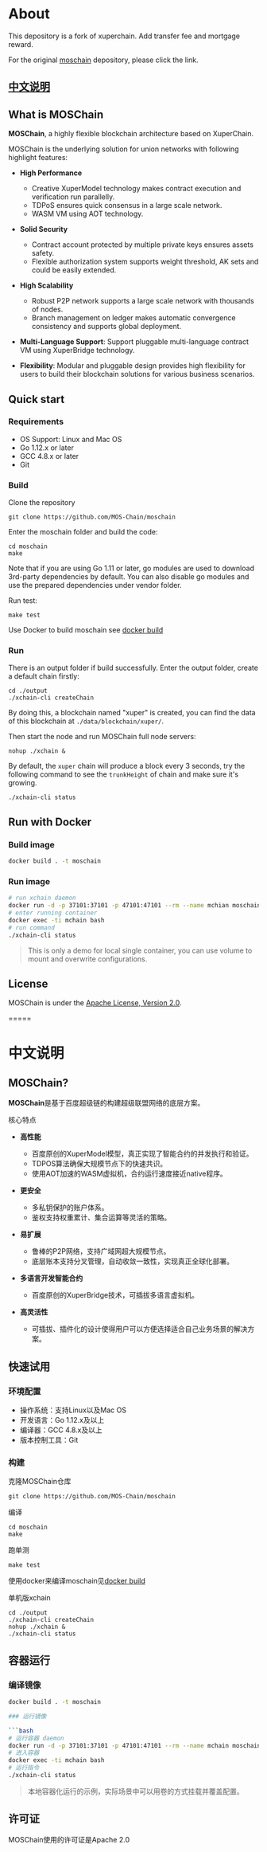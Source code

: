 # About

This depository is a fork of xuperchain. Add transfer fee and mortgage reward.

For the original [moschain](https://github.com/MOS-Chain/moschain) depository, please click the link.

[中文说明](#中文说明-1)
-----
## What is MOSChain

**MOSChain**, a highly flexible blockchain architecture based on XuperChain.
 
MOSChain is the underlying solution for union networks with following highlight features:

* **High Performance**

    * Creative XuperModel technology makes contract execution and verification run parallelly.
    * TDPoS ensures quick consensus in a large scale network.
    * WASM VM using AOT technology.

* **Solid Security**

    * Contract account protected by multiple private keys ensures assets safety.
    * Flexible authorization system supports weight threshold, AK sets and could be easily extended.

* **High Scalability**

    * Robust P2P network supports a large scale network with thousands of nodes.
    * Branch management on ledger makes automatic convergence consistency and supports global deployment.

* **Multi-Language Support**: Support pluggable multi-language contract VM using XuperBridge technology.

* **Flexibility**:  Modular and pluggable design provides high flexibility for users to build their blockchain solutions for various business scenarios.

## Quick start

### Requirements

* OS Support: Linux and Mac OS
* Go 1.12.x or later
* GCC 4.8.x or later
* Git

### Build

Clone the repository

```
git clone https://github.com/MOS-Chain/moschain
```

Enter the moschain folder and build the code:

```
cd moschain
make
```

Note that if you are using Go 1.11 or later, go modules are used to download 3rd-party dependencies by default. You can also disable go modules and use the prepared dependencies under vendor folder.

Run test:
```
make test
```

Use Docker to build moschain see [docker build](core/scripts/README.md)

### Run 

There is an output folder if build successfully. Enter the output folder, create a default chain firstly:

```
cd ./output
./xchain-cli createChain
```

By doing this, a blockchain named "xuper" is created, you can find the data of this blockchain at `./data/blockchain/xuper/`.

Then start the node and run MOSChain full node servers:

```
nohup ./xchain &
```

By default, the `xuper` chain will produce a block every 3 seconds, try the following command to see the `trunkHeight` of chain and make sure it's growing.

```
./xchain-cli status
```

## Run with Docker

### Build image

```bash
docker build . -t moschain
```

### Run image

```bash
# run xchain daemon
docker run -d -p 37101:37101 -p 47101:47101 --rm --name mchian moschain
# enter running container
docker exec -ti mchain bash
# run command
./xchain-cli status
```

> This is only a demo for local single container, you can use volume to mount and overwrite configurations.

## License

MOSChain is under the [Apache License, Version 2.0](https://github.com/xuperchain/xuperchain/blob/master/LICENSE).


=====

# 中文说明

## MOSChain?

**MOSChain**是基于百度超级链的构建超级联盟网络的底层方案。

核心特点

* **高性能**
    * 百度原创的XuperModel模型，真正实现了智能合约的并发执行和验证。
    * TDPOS算法确保大规模节点下的快速共识。
    * 使用AOT加速的WASM虚拟机，合约运行速度接近native程序。

* **更安全**
    * 多私钥保护的账户体系。
    * 鉴权支持权重累计、集合运算等灵活的策略。

* **易扩展**
    * 鲁棒的P2P网络，支持广域网超大规模节点。
    * 底层账本支持分叉管理，自动收敛一致性，实现真正全球化部署。

* **多语言开发智能合约**
    * 百度原创的XuperBridge技术，可插拔多语言虚拟机。

* **高灵活性**
    * 可插拔、插件化的设计使得用户可以方便选择适合自己业务场景的解决方案。

## 快速试用

### 环境配置

* 操作系统：支持Linux以及Mac OS
* 开发语言：Go 1.12.x及以上
* 编译器：GCC 4.8.x及以上
* 版本控制工具：Git

### 构建

克隆MOSChain仓库
```
git clone https://github.com/MOS-Chain/moschain
```

编译
```
cd moschain
make
```

跑单测
```
make test
```

使用docker来编译moschain见[docker build](core/scripts/README.md)

单机版xchain
```
cd ./output
./xchain-cli createChain
nohup ./xchain &
./xchain-cli status
```

## 容器运行

### 编译镜像

```bash
docker build . -t moschain

### 运行镜像

```bash
# 运行容器 daemon
docker run -d -p 37101:37101 -p 47101:47101 --rm --name mchain moschain
# 进入容器
docker exec -ti mchain bash
# 运行指令
./xchain-cli status
```

> 本地容器化运行的示例，实际场景中可以用卷的方式挂载并覆盖配置。


## 许可证
MOSChain使用的许可证是Apache 2.0


